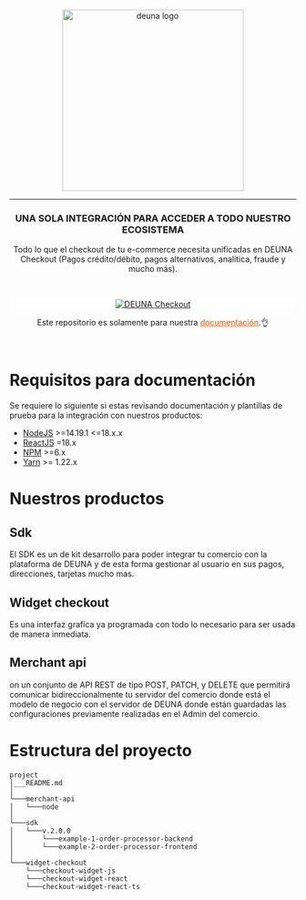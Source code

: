 <br />
<p align="center">
  <a href="https://deuna.com/">
    <img src="https://uploads-ssl.webflow.com/62e806ed6cc7b20ca6dc2b93/62fca876ea0f2668b1c21b8b_deuna.png" width="318px" alt="deuna logo" />
  </a>
</p>

<hr />

<h3 align="center">UNA SOLA INTEGRACIÓN PARA ACCEDER A TODO NUESTRO ECOSISTEMA</h3>
<p align="center">Todo lo que el checkout de tu e-commerce necesita unificadas en DEUNA Checkout (Pagos crédito/débito, pagos alternativos, analítica, fraude y mucho más).</p>
<br />

<p align="center" style="background: #fff;">
  <a href="https://docs.deuna.com/">
    <img src="https://images.getduna.com/nuevo-banner-homepage-docs.png" alt="DEUNA Checkout" class="img-fluid mb-3">
  </a>
</p>

<p align="center">
Este repositorio es solamente para nuestra  <a href="https://docs.deuna.com/" style="color: #f50;">documentación</a>.👌
</p>
<br />

# Requisitos para documentación
Se requiere lo siguiente si estas revisando documentación y plantillas de prueba para la integración con nuestros productos:

* [NodeJS](https://nodejs.org/en/) >=14.19.1 <=18.x.x
* [ReactJS](https://reactjs.org/) =18.x
* [NPM](https://nodejs.org/en/) >=6.x
* [Yarn](https://yarnpkg.com/) >= 1.22.x


# Nuestros productos
## Sdk
El SDK es un de kit desarrollo para poder integrar tu comercio con la plataforma de DEUNA y de esta forma gestionar al usuario en sus pagos, direcciones, tarjetas mucho mas.

## Widget checkout
Es una interfaz grafica ya programada con todo lo necesario para ser usada de manera inmediata.


## Merchant api
on un conjunto de API REST de tipo POST, PATCH, y DELETE que permitirá comunicar bidireccionalmente tu servidor del comercio donde está el modelo de negocio con el servidor de DEUNA donde están guardadas las configuraciones previamente realizadas en el Admin del comercio.

# Estructura del proyecto


```
project
│___README.md
│
└───merchant-api
│   └───node
│
└───sdk
│   └───v.2.0.0
│       └───example-1-order-processor-backend
│       └───example-2-order-processor-frontend
│
└───widget-checkout
    └───checkout-widget-js
    └───checkout-widget-react
    └───checkout-widget-react-ts
```
